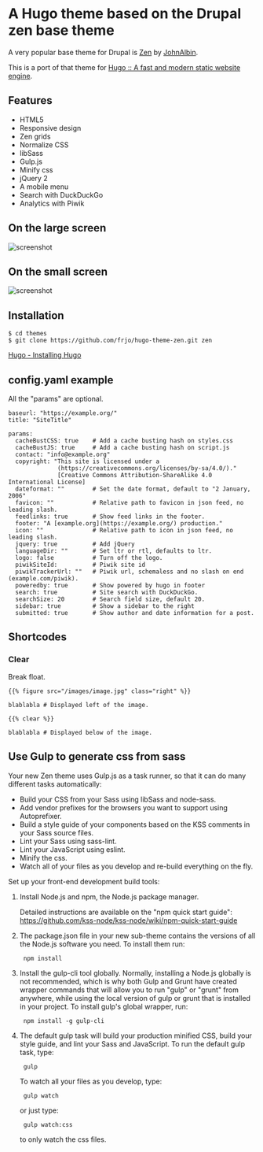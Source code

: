 # A Hugo theme based on the Drupal zen base theme

A very popular base theme for Drupal is [Zen](https://www.drupal.org/project/zen) by [JohnAlbin](https://www.drupal.org/u/johnalbin).

This is a port of that theme for [Hugo :: A fast and modern static website engine](https://gohugo.io/).


## Features

* HTML5
* Responsive design
* Zen grids
* Normalize CSS
* libSass
* Gulp.js
* Minify css
* jQuery 2
* A mobile menu
* Search with DuckDuckGo
* Analytics with Piwik


## On the large screen

![screenshot](https://raw.githubusercontent.com/frjo/hugo-theme-zen/master/images/tn.png)


## On the small screen

![screenshot](https://raw.githubusercontent.com/frjo/hugo-theme-zen/master/images/tn_mobil.png)


## Installation

```
$ cd themes
$ git clone https://github.com/frjo/hugo-theme-zen.git zen
```

[Hugo - Installing Hugo](https://gohugo.io/overview/installing/)


## config.yaml example

All the "params" are optional.

```
baseurl: "https://example.org/"
title: "SiteTitle"

params:
  cacheBustCSS: true    # Add a cache busting hash on styles.css
  cacheBustJS: true     # Add a cache busting hash on script.js
  contact: "info@example.org"
  copyright: "This site is licensed under a 
              (https://creativecommons.org/licenses/by-sa/4.0/)."
              [Creative Commons Attribution-ShareAlike 4.0 International License]
  dateformat: ""        # Set the date format, default to "2 January, 2006"
  favicon: ""           # Relative path to favicon in json feed, no leading slash.
  feedlinks: true       # Show feed links in the footer.
  footer: "A [example.org](https://example.org/) production."
  icon: ""              # Relative path to icon in json feed, no leading slash.
  jquery: true          # Add jQuery
  languageDir: ""       # Set ltr or rtl, defaults to ltr.
  logo: false           # Turn off the logo.
  piwikSiteId:          # Piwik site id
  piwikTrackerUrl: ""   # Piwik url, schemaless and no slash on end (example.com/piwik).
  poweredby: true       # Show powered by hugo in footer
  search: true          # Site search with DuckDuckGo.
  searchSize: 20        # Search field size, default 20.
  sidebar: true         # Show a sidebar to the right
  submitted: true       # Show author and date information for a post.
```


## Shortcodes

### Clear

Break float.

```
{{% figure src="/images/image.jpg" class="right" %}}

blablabla # Displayed left of the image.

{{% clear %}}

blablabla # Displayed below of the image.
```

## Use Gulp to generate css from sass

Your new Zen theme uses Gulp.js as a task runner, so that it can do many
different tasks automatically:

* Build your CSS from your Sass using libSass and node-sass.
* Add vendor prefixes for the browsers you want to support using Autoprefixer.
* Build a style guide of your components based on the KSS comments in your Sass
source files.
* Lint your Sass using sass-lint.
* Lint your JavaScript using eslint.
* Minify the css.
* Watch all of your files as you develop and re-build everything on the fly.

Set up your front-end development build tools:

1. Install Node.js and npm, the Node.js package manager.

    Detailed instructions are available on the "npm quick start guide":
    https://github.com/kss-node/kss-node/wiki/npm-quick-start-guide

2. The package.json file in your new sub-theme contains the versions of all the
Node.js software you need. To install them run:

        npm install

3. Install the gulp-cli tool globally. Normally, installing a Node.js globally
is not recommended, which is why both Gulp and Grunt have created wrapper
commands that will allow you to run "gulp" or "grunt" from anywhere, while
using the local version of gulp or grunt that is installed in your project.
To install gulp's global wrapper, run:

        npm install -g gulp-cli

5. The default gulp task will build your production minified CSS,
build your style guide, and lint your Sass and JavaScript.
To run the default gulp task, type:

        gulp

    To watch all your files as you develop, type:

        gulp watch

    or just type:

        gulp watch:css
  
    to only watch the css files.
